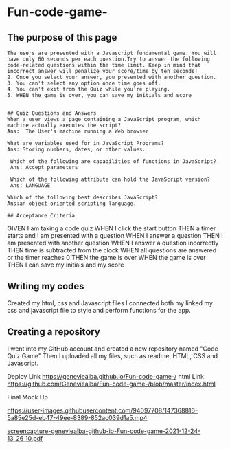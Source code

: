 # Fun-code-game-
## The purpose of this page 


```
The users are presented with a Javascript fundamental game. You will have only 60 seconds per each question.Try to answer the following code-related questions within the time limit. Keep in mind that incorrect answer will penalize your score/time by ten seconds!
2. Once you select your answer, you presented with another question.
3. You can't select any option once time goes off.
4. You can't exit from the Quiz while you're playing.
5. WHEN the game is over, you can save my initials and score


## Quiz Questions and Answers 
When a user views a page containing a JavaScript program, which machine actually executes the script?
Ans:  The User's machine running a Web browser

What are variables used for in JavaScript Programs?
Ans: Storing numbers, dates, or other values.

 Which of the following are capabilities of functions in JavaScript?
 Ans: Accept parameters

 Which of the following attribute can hold the JavaScript version?
 Ans: LANGUAGE

Which of the following best describes JavaScript?
Ans:an object-oriented scripting language.

## Acceptance Criteria

```
GIVEN I am taking a code quiz
WHEN I click the start button
THEN a timer starts and I am presented with a question
WHEN I answer a question
THEN I am presented with another question
WHEN I answer a question incorrectly
THEN time is subtracted from the clock
WHEN all questions are answered or the timer reaches 0
THEN the game is over
WHEN the game is over
THEN I can save my initials and my score

## Writing my codes
Created my html, css and Javascript files 
I connected both my linked my css and javascript file to style and perform functions for the app. 

## Creating a repository
I went into my GitHub account and created a new repository named "Code Quiz Game"
Then I uploaded all my files, such as readme, HTML, CSS and Javascript.

Deploy Link 
https://geneviealba.github.io/Fun-code-game-/
html Link 
https://github.com/Geneviealba/Fun-code-game-/blob/master/index.html

Final Mock Up 


https://user-images.githubusercontent.com/94097708/147368816-5a85e25d-eb47-49ee-8389-852ac039d1a5.mp4

[screencapture-geneviealba-github-io-Fun-code-game-2021-12-24-13_26_10.pdf](https://github.com/Geneviealba/Fun-code-game-/files/7775006/screencapture-geneviealba-github-io-Fun-code-game-2021-12-24-13_26_10.pdf)




